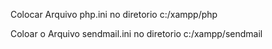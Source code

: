 Colocar Arquivo php.ini no diretorio c:/xampp/php

Coloar o Arquivo sendmail.ini no diretorio c:/xampp/sendmail